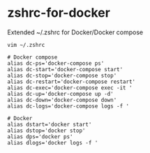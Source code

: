 # zshrc-for-docker
Extended ~/.zshrc for Docker/Docker compose
```
vim ~/.zshrc
```

```
# Docker compose
alias dc-ps='docker-compose ps'
alias dc-start='docker-compose start'
alias dc-stop='docker-compose stop'
alias dc-restart='docker-compose restart'
alias dc-exec='docker-compose exec -it '
alias dc-up='docker-compose up -d'
alias dc-down='docker-compose down'
alias dc-logs='docker-compose logs -f '

# Docker
alias dstart='docker start'
alias dstop='docker stop'
alias dps='docker ps'
alias dlogs='docker logs -f '
```
